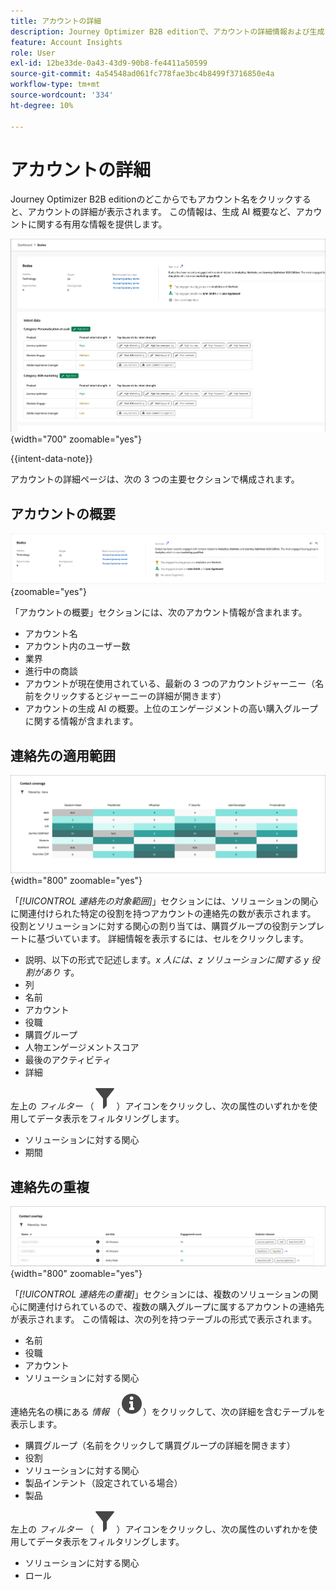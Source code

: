 ```yaml
---
title: アカウントの詳細
description: Journey Optimizer B2B editionで、アカウントの詳細情報および生成 AI の概要へのアクセスについて説明します。
feature: Account Insights
role: User
exl-id: 12be33de-0a43-43d9-90b8-fe4411a50599
source-git-commit: 4a54548ad061fc778fae3bc4b8499f3716850e4a
workflow-type: tm+mt
source-wordcount: '334'
ht-degree: 10%

---
```


# アカウントの詳細

Journey Optimizer B2B editionのどこからでもアカウント名をクリックすると、アカウントの詳細が表示されます。 この情報は、生成 AI 概要など、アカウントに関する有用な情報を提供します。

![ アカウントの詳細へのアクセス ](./assets/account-details.png){width="700" zoomable="yes"}

{{intent-data-note}}

アカウントの詳細ページは、次の 3 つの主要セクションで構成されます。

## アカウントの概要

![ アカウントの概要 ](./assets/details-page-account-overview.png){zoomable="yes"}

「アカウントの概要」セクションには、次のアカウント情報が含まれます。

* アカウント名
* アカウント内のユーザー数
* 業界
* 進行中の商談
* アカウントが現在使用されている、最新の 3 つのアカウントジャーニー（名前をクリックするとジャーニーの詳細が開きます）
* アカウントの生成 AI の概要。上位のエンゲージメントの高い購入グループに関する情報が含まれます。

## 連絡先の適用範囲

![ アカウント連絡先の適用範囲 ](./assets/details-page-contact-coverage.png){width="800" zoomable="yes"}

「_[!UICONTROL 連絡先の対象範囲]_」セクションには、ソリューションの関心に関連付けられた特定の役割を持つアカウントの連絡先の数が表示されます。 役割とソリューションに対する関心の割り当ては、購買グループの役割テンプレートに基づいています。 詳細情報を表示するには、セルをクリックします。

* 説明、以下の形式で記述します。_x 人には、z ソリューションに関する y 役割があり_ す。
* 列
* 名前
* アカウント
* 役職
* 購買グループ
* 人物エンゲージメントスコア
* 最後のアクティビティ
* 詳細

左上の _フィルター_ （![ フィルターアイコン ](../assets/do-not-localize/icon-filter.svg)）アイコンをクリックし、次の属性のいずれかを使用してデータ表示をフィルタリングします。

* ソリューションに対する関心
* 期間

## 連絡先の重複

![ アカウント連絡先の重複 ](./assets/details-page-contact-overlap.png){width="800" zoomable="yes"}

「_[!UICONTROL 連絡先の重複]_」セクションには、複数のソリューションの関心に関連付けられているので、複数の購入グループに属するアカウントの連絡先が表示されます。 この情報は、次の列を持つテーブルの形式で表示されます。

* 名前
* 役職
* アカウント
* ソリューションに対する関心

連絡先名の横にある _情報_ （![ 情報アイコン ](../assets/do-not-localize/icon-info.svg)）をクリックして、次の詳細を含むテーブルを表示します。

* 購買グループ（名前をクリックして購買グループの詳細を開きます）
* 役割
* ソリューションに対する関心
* 製品インテント（設定されている場合）
* 製品

左上の _フィルター_ （![ フィルターアイコン ](../assets/do-not-localize/icon-filter.svg)）アイコンをクリックし、次の属性のいずれかを使用してデータ表示をフィルタリングします。

* ソリューションに対する関心
* ロール
